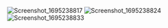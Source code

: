 ![Screenshot_1695238817](https://github.com/daemonvk18/course_app/assets/120740623/6a3226cb-a9c6-42f6-b151-3d8dbfb58dd7)
![Screenshot_1695238824](https://github.com/daemonvk18/course_app/assets/120740623/683cc8e3-7375-4b31-b07e-32135fde963a)
![Screenshot_1695238833](https://github.com/daemonvk18/course_app/assets/120740623/9ab8d4a0-eb9f-406a-81b8-a7eba045ce51)
